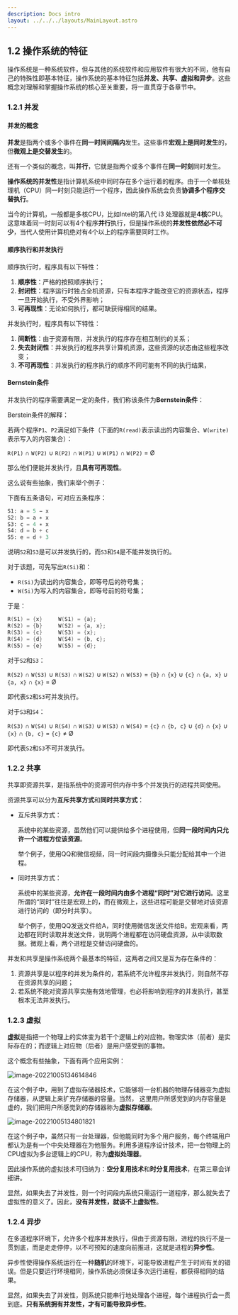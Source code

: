 ```yaml
---
description: Docs intro
layout: ../../../layouts/MainLayout.astro
---
```


## 1.2 操作系统的特征

操作系统是一种系统软件，但与其他的系统软件和应用软件有很大的不同，他有自己的特殊性即基本特征，操作系统的基本特征包括**并发、共享、虚拟和异步**。这些概念对理解和掌握操作系统的核心至关重要，将一直贯穿于各章节中。

### 1.2.1 并发

#### 并发的概念

**并发**是指两个或多个事件在**同一时间间隔内**发生。这些事件**宏观上是同时发生**的，但**微观上是交替发生**的。

还有一个类似的概念，叫**并行**，它就是指两个或多个事件在**同一时刻**同时发生。

**操作系统的并发性**是指计算机系统中同时存在多个运行着的程序。由于一个单核处理机（CPU）同一时刻只能运行一个程序，因此操作系统会负责**协调多个程序交替执行**。

当今的计算机，一般都是多核CPU，比如Intel的第八代 i3 处理器就是**4核**CPU。这意味着同一时刻可以有4个程序**并行**执行，但是操作系统的**并发性依然必不可少**，当代人使用计算机绝对有4个以上的程序需要同时工作。

#### 顺序执行和并发执行

顺序执行时，程序具有以下特性：

1. **顺序性**：严格的按照顺序执行；
1. **封闭性**：程序运行时独占全机资源，只有本程序才能改变它的资源状态，程序一旦开始执行，不受外界影响；
1. **可再现性**：无论如何执行，都可缺获得相同的结果。

并发执行时，程序具有以下特性：

1. **间断性**：由于资源有限，并发执行的程序存在相互制约的关系；
2. **失去封闭性**：并发执行的程序共享计算机资源，这些资源的状态由这些程序改变；
3. **不可再现性**：并发执行的程序执行的顺序不同可能有不同的执行结果，

#### Bernstein条件

并发执行的程序需要满足一定的条件，我们称该条件为**Bernstein条件**：

Berstein条件的解释：

若两个程序`P1`、`P2`满足如下条件（下面的`R(read)`表示读出的内容集合、`W(write)`表示写入的内容集合）：

`R(P1)` ∩ `W(P2)` ∪ `R(P2)` ∩ `W(P1)` ∪ `W(P1)` ∩ `W(P2)` = Ø

那么他们便能并发执行，且**具有可再现性**。

这么说有些抽象，我们来举个例子：

下面有五条语句，可对应五条程序：

```python
S1: a = 5 − x
S2: b = a ∗ x
S3: c = 4 ∗ x
S4: d = b + c
S5: e = d + 3
```

说明`S2`和`S3`是可以并发执行的，而`S3`和`S4`是不能并发执行的。

对于该题，可先写出`R(Si)`和：

+ `R(Si)`为读出的内容集合，即等号后的符号集；
+ `W(Si)`为写入的内容集合，即等号前的符号集；

于是：

```cpp
R(S1) = {x}		W(S1) = {a};
R(S2) = {b}		W(S2) = {a, x};
R(S3) = {c}		W(S3) = {x};
R(S4) = {d}		W(S4) = {b, c};
R(S5) = {e}		W(S5) = {d};
```

对于`S2`和`S3`：

`R(S2)` ∩ `W(S3)` ∪ `R(S3)` ∩ `W(S2)` ∪ `W(S2)` ∩ `W(S3)` = `{b}` ∩ `{x}` ∪ `{c}` ∩ `{a, x}` ∪ `{a, x}` ∩ `{x}` =  Ø

即代表`S2`和`S3`可并发执行。

对于`S3`和`S4`：

`R(S3)` ∩ `W(S4)` ∪ `R(S4)` ∩ `W(S3)` ∪ `W(S3)` ∩ `W(S4)` = `{c}` ∩ `{b, c}` ∪ `{d}` ∩ `{x}` ∪ `{x}` ∩ `{b, c}` = `{c}` ≠ Ø

即代表`S2`和`S3`不可并发执行。

### 1.2.2 共享

共享即资源共享，是指系统中的资源可供内存中多个并发执行的进程共同使用。

资源共享可以分为**互斥共享方式**和**同时共享方式**：

+ 互斥共享方式：

  系统中的某些资源，虽然他们可以提供给多个进程使用，但**同一段时间内只允许一个进程方位该资源**。

  举个例子，使用QQ和微信视频，同一时间段内摄像头只能分配给其中一个进程。

+ 同时共享方式：

  系统中的某些资源，**允许在一段时间内由多个进程“同时”对它进行访问**。这里所谓的“同时”往往是宏观上的，而在微观上，这些进程可能是交替地对该资源进行访问的（即分时共享）。

  举个例子，使用QQ发送文件给A，同时使用微信发送文件给B。宏观来看，两边都在同时读取并发送文件，说明两个进程都在访问硬盘资源，从中读取数据。微观上看，两个进程是交替访问硬盘的。

并发和共享是操作系统两个最基本的特征，这两者之间又是互为存在条件的：

1. 资源共享是以程序的并发为条件的，若系统不允许程序并发执行，则自然不存在资源共享的问题；
2. 若系统不能对资源共享实施有效地管理，也必将影响到程序的并发执行，甚至根本无法并发执行。

### 1.2.3 虚拟

**虚拟**是指把一个物理上的实体变为若干个逻辑上的对应物。物理实体（前者）是实际存在的；而逻辑上对应物（后者）是用户感受到的事物。

这个概念有些抽象，下面有两个应用实例：

![image-20221005134614846](https://images.drshw.tech/images/notes/image-20221005134614846.png)

在这个例子中，用到了虚拟存储器技术，它能够将一台机器的物理存储器变为虚拟存储器，从逻辑上来扩充存储器的容量。当然， 这里用户所感觉到的内存容量是虚的，我们把用户所感觉到的存储器称为**虚拟存储器**。

![image-20221005134801821](https://images.drshw.tech/images/notes/image-20221005134801821.png)

在这个例子中，虽然只有一台处理器，但他能同时为多个用户服务，每个终端用户都认为是有一个中央处理器在为他服务。利用多道程序设计技术，把一台物理上的CPU虚拟为多台逻辑上的CPU，称为**虚拟处理器**。

因此操作系统的虚拟技术可归纳为：**空分复用技术**和**时分复用技术**，在第三章会详细讲。

显然，如果失去了并发性，则一个时间段内系统只需运行一道程序，那么就失去了虚拟性的意义了。因此，**没有并发性，就谈不上虚拟性**。

### 1.2.4 异步

在多道程序环境下，允许多个程序并发执行，但由于资源有限，进程的执行不是一贯到底，而是走走停停，以不可预知的速度向前推进，这就是进程的**异步性**。

异步性使得操作系统运行在一种**随机**的环境下，可能导致进程产生于时间有关的错误。但是只要运行环境相同，操作系统必须保证多次运行进程，都获得相同的结果。

显然，如果失去了并发性，则系统只能串行地处理各个进程，每个进程执行会一贯到底。**只有系统拥有并发性，才有可能导致异步性**。